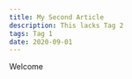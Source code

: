 ```yaml
---
title: My Second Article
description: This lacks Tag 2
tags: Tag 1
date: 2020-09-01
---
```


Welcome
